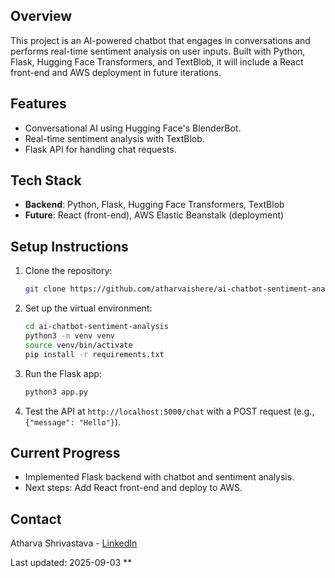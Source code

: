  ## Overview
 This project is an AI-powered chatbot that engages in conversations and performs real-time sentiment analysis on user inputs. Built with Python, Flask, Hugging Face Transformers, and TextBlob, it will include a React front-end and AWS deployment in future iterations.

 ## Features
 - Conversational AI using Hugging Face's BlenderBot.
 - Real-time sentiment analysis with TextBlob.
 - Flask API for handling chat requests.

 ## Tech Stack
 - **Backend**: Python, Flask, Hugging Face Transformers, TextBlob
 - **Future**: React (front-end), AWS Elastic Beanstalk (deployment)

 ## Setup Instructions
 1. Clone the repository:
    ```bash
    git clone https://github.com/atharvaishere/ai-chatbot-sentiment-analysis.git
    ```
 2. Set up the virtual environment:
    ```bash
    cd ai-chatbot-sentiment-analysis
    python3 -m venv venv
    source venv/bin/activate
    pip install -r requirements.txt
    ```
 3. Run the Flask app:
    ```bash
    python3 app.py
    ```
 4. Test the API at `http://localhost:5000/chat` with a POST request (e.g., `{"message": "Hello"}`).

 ## Current Progress
 - Implemented Flask backend with chatbot and sentiment analysis.
 - Next steps: Add React front-end and deploy to AWS.

 ## Contact
 Atharva Shrivastava - [LinkedIn](https://www.linkedin.com/in/atharva-shrivastava-083970182/)













































Last updated: 2025-09-03 **